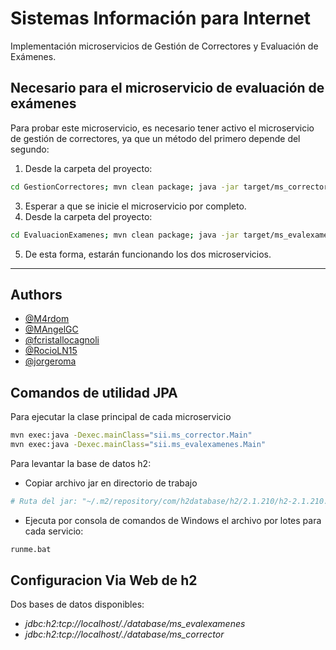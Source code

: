 
# Sistemas Información para Internet

Implementación microservicios de Gestión de Correctores y Evaluación de Exámenes.
## Necesario para el microservicio de evaluación de exámenes
Para probar este microservicio, es necesario tener activo el microservicio de gestión de correctores, ya que un método del primero depende del segundo:
1. Desde la carpeta del proyecto: 
```bash
cd GestionCorrectores; mvn clean package; java -jar target/ms_corrector-0.0.1-SNAPSHOT.jar
```
3. Esperar a que se inicie el microservicio por completo.
4. Desde la carpeta del proyecto: 
```bash 
cd EvaluacionExamenes; mvn clean package; java -jar target/ms_evalexamenes-0.0.1-SNAPSHOT.jar
```
5. De esta forma, estarán funcionando los dos microservicios.
- - -
## Authors

- [@M4rdom](https://www.github.com/M4rdom)
- [@MAngelGC](https://www.github.com/MAngelGC)
- [@fcristallocagnoli](https://www.github.com/fcristallocagnoli)
- [@RocioLN15](https://github.com/RocioLN15)
- [@jorgeroma](https://github.com/jorgeroma)

## Comandos de utilidad JPA

Para ejecutar la clase principal de cada microservicio
```bash
mvn exec:java -Dexec.mainClass="sii.ms_corrector.Main"
mvn exec:java -Dexec.mainClass="sii.ms_evalexamenes.Main"
```

Para levantar la base de datos h2:
- Copiar archivo jar en directorio de trabajo
```bash
# Ruta del jar: "~/.m2/repository/com/h2database/h2/2.1.210/h2-2.1.210.jar"
```
- Ejecuta por consola de comandos de Windows el archivo por lotes para cada servicio:
```cmd
runme.bat
```
## Configuracion Via Web de h2
Dos bases de datos disponibles:
- *jdbc:h2:tcp://localhost/./database/ms_evalexamenes*
- *jdbc:h2:tcp://localhost/./database/ms_corrector*

